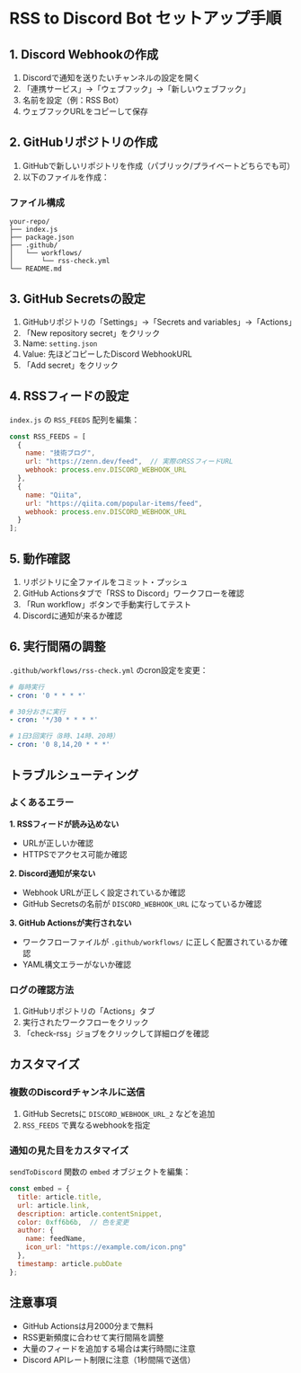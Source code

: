 # RSS to Discord Bot セットアップ手順

## 1. Discord Webhookの作成

1. Discordで通知を送りたいチャンネルの設定を開く
2. 「連携サービス」→「ウェブフック」→「新しいウェブフック」
3. 名前を設定（例：RSS Bot）
4. ウェブフックURLをコピーして保存

## 2. GitHubリポジトリの作成

1. GitHubで新しいリポジトリを作成（パブリック/プライベートどちらでも可）
2. 以下のファイルを作成：

### ファイル構成
```
your-repo/
├── index.js
├── package.json
├── .github/
│   └── workflows/
│       └── rss-check.yml
└── README.md
```

## 3. GitHub Secretsの設定

1. GitHubリポジトリの「Settings」→「Secrets and variables」→「Actions」
2. 「New repository secret」をクリック
3. Name: `setting.json`
4. Value: 先ほどコピーしたDiscord WebhookURL
5. 「Add secret」をクリック

## 4. RSSフィードの設定

`index.js` の `RSS_FEEDS` 配列を編集：

```javascript
const RSS_FEEDS = [
  {
    name: "技術ブログ",
    url: "https://zenn.dev/feed",  // 実際のRSSフィードURL
    webhook: process.env.DISCORD_WEBHOOK_URL
  },
  {
    name: "Qiita",
    url: "https://qiita.com/popular-items/feed",
    webhook: process.env.DISCORD_WEBHOOK_URL
  }
];
```

## 5. 動作確認

1. リポジトリに全ファイルをコミット・プッシュ
2. GitHub Actionsタブで「RSS to Discord」ワークフローを確認
3. 「Run workflow」ボタンで手動実行してテスト
4. Discordに通知が来るか確認

## 6. 実行間隔の調整

`.github/workflows/rss-check.yml` のcron設定を変更：

```yaml
# 毎時実行
- cron: '0 * * * *'

# 30分おきに実行  
- cron: '*/30 * * * *'

# 1日3回実行（8時、14時、20時）
- cron: '0 8,14,20 * * *'
```

## トラブルシューティング

### よくあるエラー

**1. RSSフィードが読み込めない**
- URLが正しいか確認
- HTTPSでアクセス可能か確認

**2. Discord通知が来ない**
- Webhook URLが正しく設定されているか確認
- GitHub Secretsの名前が `DISCORD_WEBHOOK_URL` になっているか確認

**3. GitHub Actionsが実行されない**
- ワークフローファイルが `.github/workflows/` に正しく配置されているか確認
- YAML構文エラーがないか確認

### ログの確認方法

1. GitHubリポジトリの「Actions」タブ
2. 実行されたワークフローをクリック
3. 「check-rss」ジョブをクリックして詳細ログを確認

## カスタマイズ

### 複数のDiscordチャンネルに送信
1. GitHub Secretsに `DISCORD_WEBHOOK_URL_2` などを追加
2. `RSS_FEEDS` で異なるwebhookを指定

### 通知の見た目をカスタマイズ
`sendToDiscord` 関数の `embed` オブジェクトを編集：

```javascript
const embed = {
  title: article.title,
  url: article.link,
  description: article.contentSnippet,
  color: 0xff6b6b,  // 色を変更
  author: {
    name: feedName,
    icon_url: "https://example.com/icon.png"
  },
  timestamp: article.pubDate
};
```

## 注意事項

- GitHub Actionsは月2000分まで無料
- RSS更新頻度に合わせて実行間隔を調整
- 大量のフィードを追加する場合は実行時間に注意
- Discord APIレート制限に注意（1秒間隔で送信）
